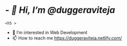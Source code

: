 <h1> <b> <i> - 👋 Hi, I’m @duggeraviteja </i> </b> </h1>
    
    <h5 >
- 👀 I’m interested in Web Development
- 📫 How to reach me  https://duggeraviteja.netlify.com/
    </h5>

<!---
duggeraviteja/duggeraviteja is a ✨ special ✨ repository because its `README.md` (this file) appears on your GitHub profile.
You can click the Preview link to take a look at your changes.
--->
